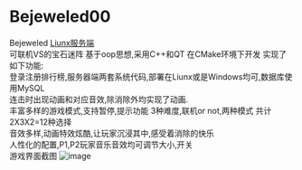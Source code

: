 # Bejeweled00
Bejeweled
 <a href="https://github.com/2293256828/Bejeweled-Server-Liunx">Liunx服务端</a><br>
可联机VS的宝石迷阵
基于oop思想,采用C++和QT 在CMake环境下开发
实现了如下功能:
<br>登录注册排行榜,服务器端两套系统代码,部署在Liunx或是Windows均可,数据库使用MySQL<br>
连击时出现动画和对应音效,除消除外均实现了动画.
<br>丰富多样的游戏模式,支持暂停,提示功能
     3种难度,联机or not,两种模式 共计2X3X2=12种选择 
<br>音效多样,动画特效炫酷,让玩家沉浸其中,感受着消除的快乐
<br>人性化的配置,P1,P2玩家音乐音效均可调节大小,开关
<br>游戏界面截图
![image](https://user-images.githubusercontent.com/74256608/126027935-a9522e62-01e3-4d05-bf8b-1827c79591bf.png)
